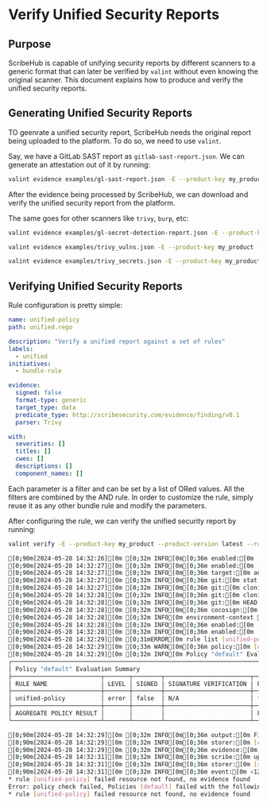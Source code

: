 # Verify Unified Security Reports

## Purpose

ScribeHub is capable of unifying security reports by different scanners to a generic format that can later be verified by `valint` without even knowing the original scanner. This document explains how to produce and verify the unified security reports.

## Generating Unified Security Reports

TO geenrate a unified security report, ScribeHub needs the original report being uploaded to the platform. To do so, we need to use `valint`.

Say, we have a GitLab SAST report as `gitlab-sast-report.json`. We can generate an attestation out of it by running:

```bash
valint evidence examples/gl-sast-report.json -E --product-key my_product --product-version latest --parser gitlabsast
```

After the evidence being processed by ScribeHub, we can download and verify the unified security report from the platform.

The same goes for other scanners like `trivy`, `burp`, etc:

```bash
valint evidence examples/gl-secret-detection-report.json -E --product-key my_product --product-version latest --parse
```

```bash
valint evidence examples/trivy_vulns.json -E --product-key my_product --product-version latest --parser trivy
```

```bash
valint evidence examples/trivy_secrets.json -E --product-key my_product --product-version latest --parser trivy
```

## Verifying Unified Security Reports

Rule configuration is pretty simple:

<!--
{
    "command": "cat unified.yaml",
    "output-format": "yaml"
}
-->
<!-- { "object-type": "command-output-start" } -->
```yaml
name: unified-policy
path: unified.rego

description: "Verify a unified report against a set of rules"
labels:
  - unified
initiatives:
  - bundle-rule

evidence:
  signed: false
  format-type: generic
  target_type: data
  predicate_type: http://scribesecurity.com/evidence/finding/v0.1
  parser: Trivy

with:
  severities: []
  titles: []
  cwes: []
  descriptions: []
  component_names: []
```
<!-- { "object-type": "command-output-end" } -->


Each parameter is a filter and can be set by a list of ORed values. All the filters are combined by the AND rule.
In order to customize the rule, simply reuse it as any other bundle rule and modify the parameters.

After configuring the rule, we can verify the unified security report by running:

<!--
{
    "command": "valint verify -E --product-key my_product --product-version latest --rule unified.yaml",
    "output-format": "bash",
    "print_command": true,
    "limit": 34
}
-->
<!-- { "object-type": "command-output-start" } -->
```bash
valint verify -E --product-key my_product --product-version latest --rule unified.yaml
```
```bash
[0;90m[2024-05-28 14:32:26][0m [0;32m INFO[0m[0;36m enabled:[0m [cache-storer] using evidence storer
[0;90m[2024-05-28 14:32:27][0m [0;32m INFO[0m[0;36m enabled:[0m [scribe-storer] using evidence storer
[0;90m[2024-05-28 14:32:27][0m [0;32m INFO[0m[0;36m target:[0m analyzing [0;32mtarget[0m=empty
[0;90m[2024-05-28 14:32:27][0m [0;32m INFO[0m[0;36m git:[0m stat default-branch: 79c5471dbfb952b589d7f870350dd148f3faafa5 refs/heads/main
[0;90m[2024-05-28 14:32:27][0m [0;32m INFO[0m[0;36m git:[0m cloning remote repository: https://github.com/scribe-public/sample-policies @ refs/heads/dev, Depth: 1
[0;90m[2024-05-28 14:32:28][0m [0;32m INFO[0m[0;36m git:[0m cloning success: https://github.com/scribe-public/sample-policies @ refs/heads/dev, Depth: 1
[0;90m[2024-05-28 14:32:28][0m [0;32m INFO[0m[0;36m git:[0m HEAD 1d46a0df3fb181a81ceb4fbca878fc7cf676cbfb,
[0;90m[2024-05-28 14:32:28][0m [0;32m INFO[0m[0;36m cocosign:[0m config selection, default: sigstore, Scheme: empty
[0;90m[2024-05-28 14:32:28][0m [0;32m INFO[0m environment-context [0;32mcontext_type[0m=local [0;32mgit_branch[0m=unified_report_rule [0;32mgit_commit[0m=f39edffe0acc9ea052d867a99532e56574a09186 [0;32mgit_ref[0m=refs/heads/unified_report_rule [0;32mgit_url[0m=https://github.com/scribe-public/sample-policies.git [0;32mhostname[0m=thinkpad [0;32minput_scheme[0m=empty [0;32mname[0m=my_product [0;32mpredicate_type[0m=http://scribesecurity.com/evidence/generic/v0.1 [0;32mproduct_version[0m=latest [0;32msigned[0m=false [0;32mtimestamp[0m=2024-05-28T14:32:27+03:00 [0;32muser[0m=user
[0;90m[2024-05-28 14:32:28][0m [0;32m INFO[0m[0;36m enabled:[0m [rekor-storer] using storer
[0;90m[2024-05-28 14:32:28][0m [0;32m INFO[0m[0;36m enabled:[0m [fulcio-verifier] using verifier
[0;90m[2024-05-28 14:32:29][0m [0;31mERROR[0m rule list [unified-policy] failed resource not found, no evidence found
[0;90m[2024-05-28 14:32:29][0m [0;33m WARN[0m[0;36m policy:[0m [default] failed, Err: resource not found, no evidence found
[0;90m[2024-05-28 14:32:29][0m [0;32m INFO[0m Policy "default" Evaluation Summary: 
┌───────────────────────────────────────────────────────────────────────────────────────────────────────────────────────────────┐
│ Policy "default" Evaluation Summary                                                                                           │
├─────────────────────────┬───────┬────────┬────────────────────────┬───────────────────┬───────────────────────────────────────┤
│ RULE NAME               │ LEVEL │ SIGNED │ SIGNATURE VERIFICATION │ POLICY EVALUATION │ COMMENT                               │
├─────────────────────────┼───────┼────────┼────────────────────────┼───────────────────┼───────────────────────────────────────┤
│ unified-policy          │ error │ false  │ N/A                    │ failed            │ resource not found, no evidence found │
├─────────────────────────┼───────┼────────┼────────────────────────┼───────────────────┼───────────────────────────────────────┤
│ AGGREGATE POLICY RESULT │       │        │                        │ FAILED            │                                       │
└─────────────────────────┴───────┴────────┴────────────────────────┴───────────────────┴───────────────────────────────────────┘

[0;90m[2024-05-28 14:32:29][0m [0;32m INFO[0m[0;36m output:[0m File write to FS, Path: /home/user/.cache/valint/sha256-607609ed22d7c71b1d6c59641d40544c03706cd0ee26b6015232921df0d5d842.sarif.json
[0;90m[2024-05-28 14:32:29][0m [0;32m INFO[0m[0;36m storer:[0m [cache] upload success [0;32mref[0m=/home/user/.cache/valint/sha256-607609ed22d7c71b1d6c59641d40544c03706cd0ee26b6015232921df0d5d842.sarif.json [0;32mtype[0m=cache
[0;90m[2024-05-28 14:32:29][0m [0;32m INFO[0m[0;36m evidence:[0m known evidence type
[0;90m[2024-05-28 14:32:31][0m [0;32m INFO[0m[0;36m scribe:[0m upload evidence successfully, FileID: 38680
[0;90m[2024-05-28 14:32:31][0m [0;32m INFO[0m[0;36m storer:[0m [scribe] upload success [0;32mref[0m=38680 [0;32mtype[0m=scribe
[0;90m[2024-05-28 14:32:31][0m [0;32m INFO[0m[0;36m event:[0m <12>1 2024-05-28T14:32:31.68565+03:00 thinkpad valint 42906 1008 - Policies [default] failed with the following errors.
* rule [unified-policy] failed resource not found, no evidence found
Error: policy check failed, Policies [default] failed with the following errors.
* rule [unified-policy] failed resource not found, no evidence found

```
<!-- { "object-type": "command-output-end" } -->
